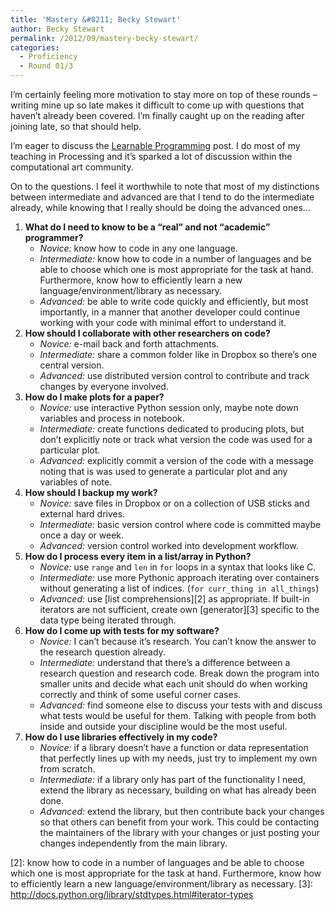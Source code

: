 ```yaml
---
title: 'Mastery &#8211; Becky Stewart'
author: Becky Stewart
permalink: /2012/09/mastery-becky-stewart/
categories:
  - Proficiency
  - Round 01/3
---
```

I&#8217;m certainly feeling more motivation to stay more on top of these rounds &#8211; writing mine up so late makes it difficult to come up with questions that haven&#8217;t already been covered. I&#8217;m finally caught up on the reading after joining late, so that should help.

I&#8217;m eager to discuss the [Learnable Programming][1] post. I do most of my teaching in Processing and it&#8217;s sparked a lot of discussion within the computational art community.

On to the questions. I feel it worthwhile to note that most of my distinctions between intermediate and advanced are that I tend to do the intermediate already, while knowing that I really should be doing the advanced ones&#8230;

1.  **What do I need to know to be a &#8220;real&#8221; and not &#8220;academic&#8221; programmer?** 
    *   *Novice:* know how to code in any one language.
    *   *Intermediate:* know how to code in a number of languages and be able to choose which one is most appropriate for the task at hand. Furthermore, know how to efficiently learn a new language/environment/library as necessary.
    *   *Advanced:* be able to write code quickly and efficiently, but most importantly, in a manner that another developer could continue working with your code with minimal effort to understand it.
2.  **How should I collaborate with other researchers on code?** 
    *   *Novice:* e-mail back and forth attachments.
    *   *Intermediate:* share a common folder like in Dropbox so there&#8217;s one central version.
    *   *Advanced:* use distributed version control to contribute and track changes by everyone involved.
3.  **How do I make plots for a paper?** 
    *   *Novice:* use interactive Python session only, maybe note down variables and process in notebook.
    *   *Intermediate:* create functions dedicated to producing plots, but don&#8217;t explicitly note or track what version the code was used for a particular plot.
    *   *Advanced:* explicitly commit a version of the code with a message noting that is was used to generate a particular plot and any variables of note.
4.  **How should I backup my work?** 
    *   *Novice:* save files in Dropbox or on a collection of USB sticks and external hard drives.
    *   *Intermediate:* basic version control where code is committed maybe once a day or week.
    *   *Advanced:* version control worked into development workflow.
5.  **How do I process every item in a list/array in Python?** 
    *   *Novice:* use `range` and `len` in `for` loops in a syntax that looks like C.
    *   *Intermediate:* use more Pythonic approach iterating over containers without generating a list of indices. (`for curr_thing in all_things`)
    *   *Advanced:* use [list comprehensions][2] as appropriate. If built-in iterators are not sufficient, create own [generator][3] specific to the data type being iterated through.
6.  **How do I come up with tests for my software?** 
    *   *Novice:* I can&#8217;t because it&#8217;s research. You can&#8217;t know the answer to the research question already.
    *   *Intermediate:* understand that there&#8217;s a difference between a research question and research code. Break down the program into smaller units and decide what each unit should do when working correctly and think of some useful corner cases.
    *   *Advanced:* find someone else to discuss your tests with and discuss what tests would be useful for them. Talking with people from both inside and outside your discipline would be the most useful.
7.  **How do I use libraries effectively in my code?** 
    *   *Novice:* if a library doesn&#8217;t have a function or data representation that perfectly lines up with my needs, just try to implement my own from scratch.
    *   *Intermediate:* if a library only has part of the functionality I need, extend the library as necessary, building on what has already been done.
    *   *Advanced:* extend the library, but then contribute back your changes so that others can benefit from your work. This could be contacting the maintainers of the library with your changes or just posting your changes independently from the main library. </ol>

 [1]: http://worrydream.com/LearnableProgramming/
 [2]: know how to code in a number of languages and be able to choose which one is most appropriate for the task at hand.  Furthermore, know how to efficiently learn a new language/environment/library as necessary.
 [3]: http://docs.python.org/library/stdtypes.html#iterator-types

